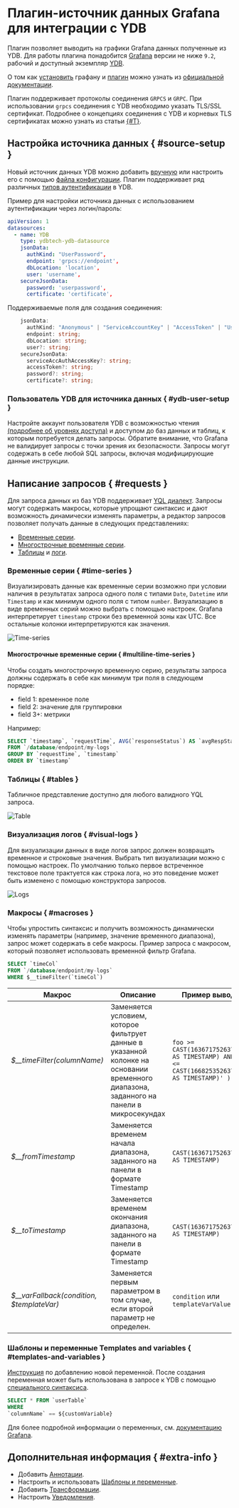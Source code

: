 # Плагин-источник данных Grafana для интеграции с YDB

Плагин позволяет выводить на графики Grafana данных полученные из YDB. Для работы плагина понадобится [Grafana](https://grafana.com/grafana/download?pg=get&plcmt=selfmanaged-box1-cta1) версии не ниже `9.2`, рабочий и доступный экземпляр [YDB](../downloads/index.md).

О том как [установить](https://grafana.com/docs/grafana/latest/getting-started/build-first-dashboard/) графану и [плагин](https://grafana.com/docs/grafana/latest/plugins/installation/) можно узнать из [официальной документации](https://grafana.com/docs/grafana/latest/).  

Плагин поддерживает протоколы соединения `GRPCS` и `GRPC`. При использовании `grpcs` соединения с YDB необходимо указать TLS/SSL сертификат. Подробнее о концепциях соединения с YDB и корневых TLS сертификатах можно узнать из статьи [{#T}](../concepts/connect.md).


## Настройка источника данных { #source-setup }

Новый источник данных YDB можно добавить [вручную](https://grafana.com/docs/grafana/latest/datasources/add-a-data-source/) или настроить его с помощью [файла конфигурации](https://grafana.com/docs/grafana/latest/administration/provisioning/#data-sources). Плагин поддерживает ряд различных [типов аутентификации](../reference/ydb-sdk/auth.md) в YDB.

Пример для настройки источника данных с использованием аутентификации через логин/пароль:

```yaml
apiVersion: 1
datasources:
  - name: YDB
    type: ydbtech-ydb-datasource
    jsonData:
      authKind: "UserPassword",
      endpoint: 'grpcs://endpoint',
      dbLocation: 'location',
      user: 'username',
    secureJsonData:
      password: 'userpassword',
      certificate: 'certificate',
```

Поддерживаемые поля для создания соединения:

```typescript
    jsonData:
      authKind: "Anonymous" | "ServiceAccountKey" | "AccessToken" | "UserPassword" | "MetaData";
      endpoint: string;
      dbLocation: string;
      user?: string;
    secureJsonData:
      serviceAccAuthAccessKey?: string;
      accessToken?: string;
      password?: string;
      certificate?: string;
```

### Пользователь YDB для источника данных { #ydb-user-setup }

Настройте аккаунт пользователя YDB с возможностью чтения [(подробнее об уровнях доступа)](../cluster/access.md) и доступом до баз данных и таблиц, к которым потребуется делать запросы. Обратите внимание, что Grafana не валидирует запросы с точки зрения их безопасности. Запросы могут содержать в себе любой SQL запросы, включая модифицирующие данные инструкции.

## Написание запросов { #requests }

Для запроса данных из баз YDB поддерживает [YQL диалект](../yql/reference/index.md). Запросы могут содержать макросы, которые упрощают синтаксис и дают возможность динамически изменять параметры, а редактор запросов позволяет получать данные в следующих представлениях: 
* [Временные серии](#time-series).
* [Многострочные временные серии](#multiline-time-series).
* [Таблицы](#tables) и [логи](#visual-logs).

### Временные серии { #time-series }

Визуализировать данные как временные серии возможно при условии наличия в результатах запроса одного поля с типами `Date`, `Datetime` или `Timestamp` и как минимум одного поля с типом `number`. Визуализацию в виде временных серий можно выбрать с помощью настроек. Grafana интерпретирует `timestamp` строки без временной зоны как UTC. Все остальные колонки интерпретируются как значения.

![Time-series](../_assets/grafana/time-series.png)

#### Многострочные временные серии { #multiline-time-series }

Чтобы создать многострочную временную серию, результаты запроса должны содержать в себе как минимум три поля в следующем порядке:
* field 1: временное поле
* field 2: значение для группировки
* field 3+: метрики

Например:

```sql
SELECT `timestamp`, `requestTime`, AVG(`responseStatus`) AS `avgRespStatus`
FROM `/database/endpoint/my-logs`
GROUP BY `requestTime`, `timestamp`
ORDER BY `timestamp`
```

### Таблицы { #tables }

Табличное представление доступно для любого валидного YQL запроса.

![Table](../_assets/grafana/table.png)

### Визуализация логов { #visual-logs }

Для визуализации данных в виде логов запрос должен возвращать временное и строковые значения. Выбрать тип визуализации можно с помощью настроек. По умолчанию только первое встреченное текстовое поле трактуется как строка лога, но это поведение может быть изменено с помощью конструктора запросов.

![Logs](../_assets/grafana/logs.png)

### Макросы { #macroses }

Чтобы упростить синтаксис и получить возможность динамически изменять параметры (например, значение временного диапазона), запрос может содержать в себе макросы. Пример запроса с макросом, который позволяет использовать временной фильтр Grafana.

```sql
SELECT `timeCol`
FROM `/database/endpoint/my-logs`
WHERE $__timeFilter(`timeCol`)
```

| Макрос | Описание | Пример вывода |
| ------ | ---------| -------------|
| _$\_\_timeFilter(columnName)_ | Заменяется условием, которое фильтрует данные в указанной колонке на основании временного диапазона, заданного на панели в микросекундах  | `foo >= CAST(1636717526371000 AS TIMESTAMP) AND foo <=  CAST(1668253526371000 AS TIMESTAMP)' )` |
| _$\_\_fromTimestamp_ | Заменяется временем начала диапазона, заданного на панели в формате Timestamp | `CAST(1636717526371000 AS TIMESTAMP)` |
| _$\_\_toTimestamp_ | Заменяется временем окончания диапазона, заданного на панели в формате Timestamp | `CAST(1636717526371000 AS TIMESTAMP)` |
| _$\_\_varFallback(condition, \$templateVar)_ | Заменяется первым параметром в том случае, если второй параметр не определен. | `condition` или `templateVarValue` |

### Шаблоны и переменные Templates and variables { #templates-and-variables }

[Инструкция](https://grafana.com/docs/grafana/latest/variables/variable-types/add-query-variable/) по добавлению новой переменной.
После создания переменная может быть использована в запросе к YDB с помощью [специального синтаксиса](https://grafana.com/docs/grafana/latest/variables/syntax/).

```sql
SELECT * FROM `userTable` 
WHERE 
`columnName` == ${customVariable}
```

Для более подробной информации о переменных, см. [документацию Grafana](https://grafana.com/docs/grafana/latest/variables/).

## Дополнительная информация { #extra-info }

* Добавить [Аннотации](https://grafana.com/docs/grafana/latest/dashboards/annotations/).
* Настроить и использовать [Шаблоны и переменные](https://grafana.com/docs/grafana/latest/variables/).
* Добавить [Трансформации](https://grafana.com/docs/grafana/latest/panels/transformations/).
* Настроить [Уведомления](https://grafana.com/docs/grafana/latest/alerting/).
